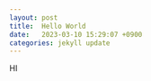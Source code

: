 ```yaml
---
layout: post
title:  Hello World
date:   2023-03-10 15:29:07 +0900
categories: jekyll update
---
```

HI